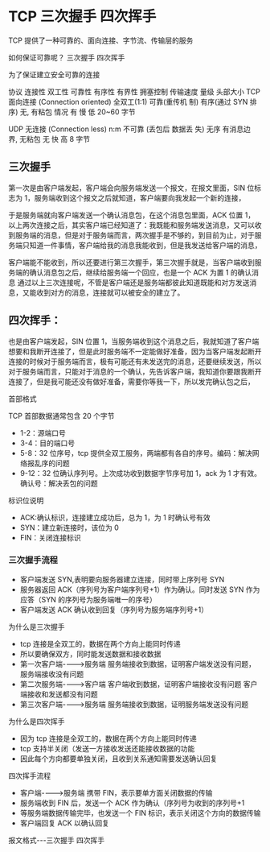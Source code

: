 # TCP 三次握手 四次挥手

TCP 提供了一种可靠的、面向连接、字节流、传输层的服务

如何保证可靠呢？ 三次握手 四次挥手

为了保证建立安全可靠的连接

协议 连接性 双⼯性 可靠性 有序性 有界性 拥塞控制 传输速度 量级 头部⼤⼩
TCP ⾯向连接 (Connection oriented) 全双⼯(1:1) 可靠(重传机 制) 有序(通过 SYN 排 序) ⽆, 有粘包 情况 有 慢 低 20~60 字节

UDP ⽆连接 (Connection less) n:m 不可靠 (丢包后 数据丢 失) ⽆序 有消息边 界, ⽆粘包 ⽆ 快 ⾼ 8 字节

## 三次握手

第一次是由客户端发起，客户端会向服务端发送一个报文，在报文里面，SIN 位标志为 1，服务端收到这个报文之后就知道，客户端要向我发起一个新的连接，

于是服务端就向客户端发送一个确认消息包，在这个消息包里面，ACK 位置 1，以上两次连接之后，其实客户端已经知道了：我既能和服务端发送消息，又可以收到服务端的消息，但是对于服务端而言，两次握手是不够的，到目前为止，对于服务端只知道一件事情，客户端给我的消息我能收到，但是我发送给客户端的消息，

客户端能不能收到，所以还要进行第三次握手，第三次握手就是，当客户端收到服务端的确认消息包之后，继续给服务端一个回应，也是一个 ACK 为置 1 的确认消息
通过以上三次连接呢，不管是客户端还是服务端都彼此知道既能和对方发送消息，又能收到对方的消息，连接就可以被安全的建立了。

## 四次挥手：

也是由客户端发起，SIN 位置 1，当服务端收到这个消息之后，我就知道了客户端想要和我断开连接了，但是此时服务端不一定能做好准备，因为当客户端发起断开连接的时候对于服务端而言，极有可能还有未发送完的消息，还要继续发送，所以对于服务端而言，只能对于消息的一个确认，先告诉客户端，我知道你要跟我断开连接了，但是我可能还没有做好准备，需要你等我一下，所以发完确认包之后，

首部格式

TCP 首部数据通常包含 20 个字节

- 1-2：源端口号
- 3-4：目的端口号
- 5-8：32 位序号，tcp 提供全双工服务，两端都有各自的序号。编码：解决网络报乱序的问题
- 9-12：32 位确认序列号。上次成功收到数据字节序号加 1，ack 为 1 才有效。确认号：解决丢包的问题

标识位说明

- ACK:确认标识，连接建立成功后，总为 1，为 1 时确认号有效
- SYN：建立新连接时，该位为 0
- FIN：关闭连接标识

### 三次握手流程

- 客户端发送 SYN,表明要向服务器建立连接，同时带上序列号 SYN
- 服务器返回 ACK（序列号为客户端序列号+1）作为确认。同时发送 SYN 作为应答（SYN 的序列号为服务端唯一的序号）
- 客户端发送 ACK 确认收到回复（序列号为服务端序列号+1）

为什么是三次握手

- tcp 连接是全双工的，数据在两个方向上能同时传递
- 所以要确保双方，同时能发送数据和接收数据
- 第一次客户端---->服务端 服务端接收到数据，证明客户端发送没有问题，服务端接收没有问题
- 第二次服务端---->客户端 客户端收到数据，证明客户端接收没有问题 客户端接收和发送都没有问题
- 第三次客户端---->服务端 服务端接收到数据，证明服务端发送没有问题

为什么是四次挥手

- 因为 tcp 连接是全双工的，数据在两个方向上能同时传递
- tcp 支持半关闭（发送一方接收发送还能接收数据的功能
- 因此每个方向都要单独关闭，且收到关系通知需要发送确认回复

四次挥手流程

- 客户端---->服务端 携带 FIN，表示要单方面关闭数据的传输
- 服务端收到 FIN 后，发送一个 ACK 作为确认（序列号为收到的序列号+1
- 等服务端数据传输完毕，也发送一个 FIN 标识，表示关闭这个方向的数据传输
- 客户端回复 ACK 以确认回复

报文格式---三次握手 四次挥手
